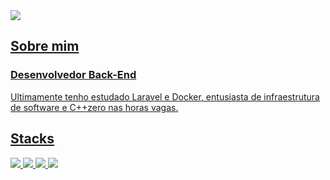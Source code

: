    <a href = "https://www.linkedin.com/in/gabrielhenrique/" rel="nofollow">
   <img src="https://img.shields.io/badge/Gabriel Henrique-%230077B5.svg?style=for-the-badge&logo=linkedin&logoColor=white">


## Sobre mim
   <h3>Desenvolvedor Back-End</h3>
   <p>Ultimamente tenho estudado Laravel e Docker, entusiasta de infraestrutura de software e C++zero nas horas vagas.</p>
    
## Stacks

<img src = "https://img.shields.io/badge/javascript-%23323330.svg?style=for-the-badge&logo=javascript&logoColor=%23F7DF1E"> <img src = "https://img.shields.io/badge/react-%23323330.svg?style=for-the-badge&logo=react">  <img src="https://img.shields.io/badge/LARAVEL-%23323330.svg?style=for-the-badge&logo=laravel"> <img src="https://img.shields.io/badge/PHP-%23323330.svg?style=for-the-badge&logo=php">
